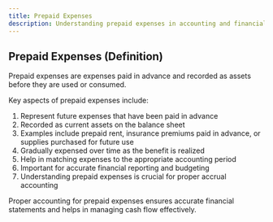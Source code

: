 ```yaml
---
title: Prepaid Expenses
description: Understanding prepaid expenses in accounting and financial reporting
---
```

## Prepaid Expenses (Definition)
Prepaid expenses are expenses paid in advance and recorded as assets before they are used or consumed.

Key aspects of prepaid expenses include:
1. Represent future expenses that have been paid in advance
2. Recorded as current assets on the balance sheet
3. Examples include prepaid rent, insurance premiums paid in advance, or supplies purchased for future use
4. Gradually expensed over time as the benefit is realized
5. Help in matching expenses to the appropriate accounting period
6. Important for accurate financial reporting and budgeting
7. Understanding prepaid expenses is crucial for proper accrual accounting

Proper accounting for prepaid expenses ensures accurate financial statements and helps in managing cash flow effectively.
